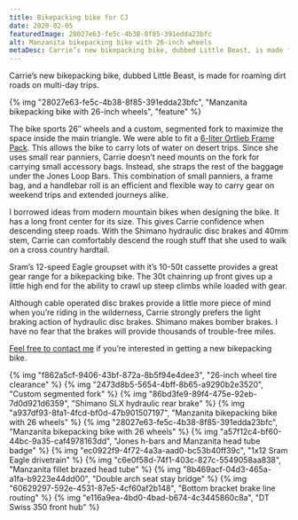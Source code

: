 ```yaml
---
title: Bikepacking bike for CJ
date: 2020-02-05
featuredImage: 28027e63-fe5c-4b38-8f85-391edda23bfc
alt: Manzanita bikepacking bike with 26-inch wheels
metaDesc: Carrie’s new bikepacking bike, dubbed Little Beast, is made for roaming dirt roads on multi-day trips.
---
```

Carrie’s new bikepacking bike, dubbed Little Beast, is made for roaming dirt roads on multi-day trips.

{% img "28027e63-fe5c-4b38-8f85-391edda23bfc", "Manzanita bikepacking bike with 26-inch wheels", "feature" %}

The bike sports 26″ wheels and a custom, segmented fork to maximize the space inside the main triangle. We were able to fit a [6-liter Ortlieb Frame Pack](https://www.ortlieb.com/usa/frame-pack+F9973). This allows the bike to carry lots of water on desert trips. Since she uses small rear panniers, Carrie doesn’t need mounts on the fork for carrying small accessory bags. Instead, she straps the rest of the baggage under the Jones Loop Bars. This combination of small panniers, a frame bag, and a handlebar roll is an efficient and flexible way to carry gear on weekend trips and extended journeys alike.

I borrowed ideas from modern mountain bikes when designing the bike. It has a long front center for its size. This gives Carrie confidence when descending steep roads. With the Shimano hydraulic disc brakes and 40mm stem, Carrie can comfortably descend the rough stuff that she used to walk on a cross country hardtail.

Sram’s 12-speed Eagle groupset with it’s 10-50t cassette provides a great gear range for a bikepacking bike. The 30t chainring up front gives up a little high end for the ability to crawl up steep climbs while loaded with gear.

Although cable operated disc brakes provide a little more piece of mind when you’re riding in the wilderness, Carrie strongly prefers the light braking action of hydraulic disc brakes. Shimano makes bomber brakes. I have no fear that the brakes will provide thousands of trouble-free miles.

[Feel free to contact me](https://manzanitacycles.com/contact/) if you’re interested in getting a new bikepacking bike.

{% img "f862a5cf-9406-43bf-872a-8b5f94e4dee3", "26-inch wheel tire clearance" %}
{% img "2473d8b5-5654-4bff-8b65-a9290b2e3520", "Custom segmented fork" %}
{% img "86bd3fe9-89f4-475e-92eb-7d0d921d6359", "Shimano SLX hydraulic rear brake" %}
{% img "a937df93-8fa1-4fcd-bf0d-47b901507197", "Manzanita bikepacking bike with 26 wheels" %}
{% img "28027e63-fe5c-4b38-8f85-391edda23bfc", "Manzanita bikepacking bike with 26 wheels" %}
{% img "a57f12c4-bf60-44bc-9a35-caf4978163dd", "Jones h-bars and Manzanita head tube badge" %}
{% img "ec0922f9-4f72-4a3a-aad0-bc53b40ff39c", "1x12 Sram Eagle drivetrain" %}
{% img "c6e0f58d-74f1-403c-827c-5549058aa838", "Manzanita fillet brazed head tube" %}
{% img "8b469acf-04d3-465a-a1fa-b9223e44dd00", "Double arch seat stay bridge" %}
{% img "60629297-592e-4531-87e5-4cf60af2b148", "Bottom bracket brake line routing" %}
{% img "e116a9ea-4bd0-4bad-b674-4c3445860c8a", "DT Swiss 350 front hub" %}













